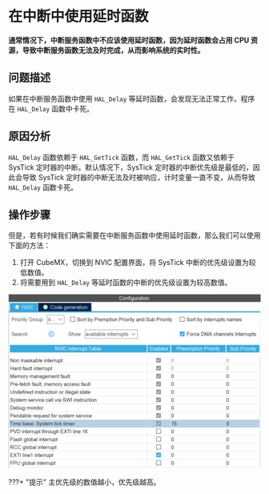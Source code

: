 # 在中断中使用延时函数
**通常情况下，中断服务函数中不应该使用延时函数，因为延时函数会占用 CPU 资源，导致中断服务函数无法及时完成，从而影响系统的实时性。**

## 问题描述
如果在中断服务函数中使用 `HAL_Delay` 等延时函数，会发现无法正常工作，程序在 `HAL_Delay` 函数中卡死。

## 原因分析
`HAL_Delay` 函数依赖于 `HAL_GetTick` 函数，而 `HAL_GetTick` 函数又依赖于 SysTick 定时器的中断。默认情况下，SysTick 定时器的中断优先级是最低的，因此会导致 SysTick 定时器的中断无法及时被响应，计时变量一直不变，从而导致 `HAL_Delay` 函数卡死。

## 操作步骤
但是，若有时候我们确实需要在中断服务函数中使用延时函数，那么我们可以使用下面的方法：

1. 打开 CubeMX，切换到 NVIC 配置界面，将 SysTick 中断的优先级设置为较低数值。
2. 将需要用到 `HAL_Delay` 等延时函数的中断的优先级设置为较高数值。

![](cubemx_configuration.png)

???+ "提示"
    主优先级的数值越小，优先级越高。
